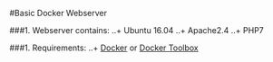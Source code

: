 #Basic Docker Webserver

###1. Webserver contains:
..+ Ubuntu 16.04
..+ Apache2.4
..+ PHP7

###1. Requirements:
..+ [Docker](https://www.docker.com/products/docker "Docker") or [Docker Toolbox](https://www.docker.com/products/docker-toolbox "Docker ToolBox")